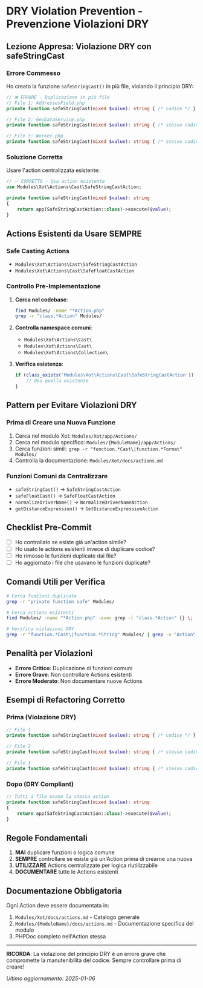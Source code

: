 # DRY Violation Prevention - Prevenzione Violazioni DRY

## Lezione Appresa: Violazione DRY con safeStringCast

### Errore Commesso
Ho creato la funzione `safeStringCast()` in più file, violando il principio DRY:

```php
// ❌ ERRORE - Duplicazione in più file
// File 1: AddressesField.php
private function safeStringCast(mixed $value): string { /* codice */ }

// File 2: GeoDataService.php  
private function safeStringCast(mixed $value): string { /* stesso codice */ }

// File 3: Worker.php
private function safeStringCast(mixed $value): string { /* stesso codice */ }
```

### Soluzione Corretta
Usare l'action centralizzata esistente:

```php
// ✅ CORRETTO - Usa action esistente
use Modules\Xot\Actions\Cast\SafeStringCastAction;

private function safeStringCast(mixed $value): string
{
    return app(SafeStringCastAction::class)->execute($value);
}
```

## Actions Esistenti da Usare SEMPRE

### Safe Casting Actions
- `Modules\Xot\Actions\Cast\SafeStringCastAction`
- `Modules\Xot\Actions\Cast\SafeFloatCastAction`

### Controllo Pre-Implementazione
1. **Cerca nel codebase**:
   ```bash
   find Modules/ -name "*Action.php"
   grep -r "class.*Action" Modules/
   ```

2. **Controlla namespace comuni**:
   - `Modules\Xot\Actions\Cast\`
   - `Modules\Xot\Actions\Cast\`
   - `Modules\Xot\Actions\Collection\`

3. **Verifica esistenza**:
   ```php
   if (class_exists('Modules\Xot\Actions\Cast\SafeStringCastAction')) {
       // Usa quella esistente
   }
   ```

## Pattern per Evitare Violazioni DRY

### Prima di Creare una Nuova Funzione
1. Cerca nel modulo Xot: `Modules/Xot/app/Actions/`
2. Cerca nel modulo specifico: `Modules/{ModuleName}/app/Actions/`
3. Cerca funzioni simili: `grep -r "function.*Cast\|function.*Format" Modules/`
4. Controlla la documentazione: `Modules/Xot/docs/actions.md`

### Funzioni Comuni da Centralizzare
- `safeStringCast()` → `SafeStringCastAction`
- `safeFloatCast()` → `SafeFloatCastAction`
- `normalizeDriverName()` → `NormalizeDriverNameAction`
- `getDistanceExpression()` → `GetDistanceExpressionAction`

## Checklist Pre-Commit

- [ ] Ho controllato se esiste già un'action simile?
- [ ] Ho usato le actions esistenti invece di duplicare codice?
- [ ] Ho rimosso le funzioni duplicate dai file?
- [ ] Ho aggiornato i file che usavano le funzioni duplicate?

## Comandi Utili per Verifica

```bash
# Cerca funzioni duplicate
grep -r "private function safe" Modules/

# Cerca actions esistenti
find Modules/ -name "*Action.php" -exec grep -l "class.*Action" {} \;

# Verifica violazioni DRY
grep -r "function.*Cast\|function.*String" Modules/ | grep -v "Action"
```

## Penalità per Violazioni

- **Errore Critico**: Duplicazione di funzioni comuni
- **Errore Grave**: Non controllare Actions esistenti
- **Errore Moderato**: Non documentare nuove Actions

## Esempi di Refactoring Corretto

### Prima (Violazione DRY)
```php
// File 1
private function safeStringCast(mixed $value): string { /* codice */ }

// File 2  
private function safeStringCast(mixed $value): string { /* stesso codice */ }

// File 3
private function safeStringCast(mixed $value): string { /* stesso codice */ }
```

### Dopo (DRY Compliant)
```php
// Tutti i file usano la stessa action
private function safeStringCast(mixed $value): string
{
    return app(SafeStringCastAction::class)->execute($value);
}
```

## Regole Fondamentali

1. **MAI** duplicare funzioni o logica comune
2. **SEMPRE** controllare se esiste già un'Action prima di crearne una nuova
3. **UTILIZZARE** Actions centralizzate per logica riutilizzabile
4. **DOCUMENTARE** tutte le Actions esistenti

## Documentazione Obbligatoria

Ogni Action deve essere documentata in:
1. `Modules/Xot/docs/actions.md` - Catalogo generale
2. `Modules/{ModuleName}/docs/actions.md` - Documentazione specifica del modulo
3. PHPDoc completo nell'Action stessa

---

**RICORDA**: La violazione del principio DRY è un errore grave che compromette la manutenibilità del codice. Sempre controllare prima di creare!

*Ultimo aggiornamento: 2025-01-06* 